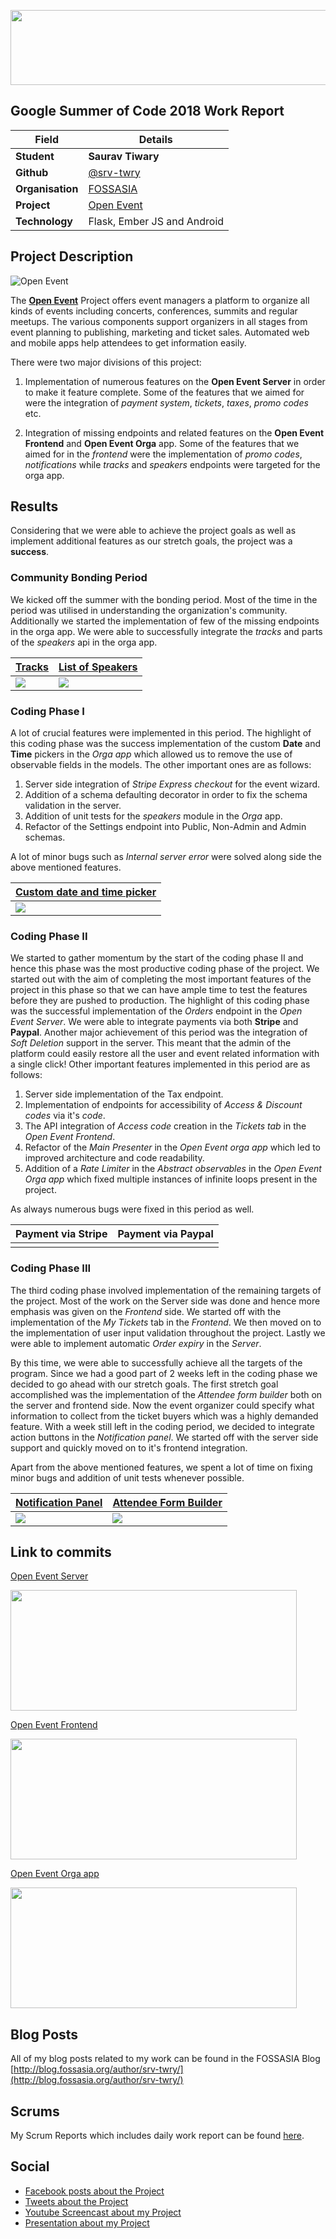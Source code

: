 
<p align="center">
  <img width="560" height="120" src="https://camo.githubusercontent.com/ed508e9c66d718f76333215a139af24f8bb8fa8d/68747470733a2f2f6d75736573636f72652e6f72672f73697465732f6d75736573636f72652e6f72672f66696c65732f4361707475726525323064253237652543432538316372616e253230323031362d30332d303125323030392e34382e31315f302e706e67">
</p>

## Google Summer of Code 2018 Work Report 

| Field | Details |
| --- | --- |
| **Student** | **Saurav Tiwary** |
| **Github** | [@srv-twry](http://github.com/srv-twry)  |
| **Organisation**  | [FOSSASIA](http://fossasia.org)  |
| **Project** | [Open Event](https://summerofcode.withgoogle.com/projects/#5905844613414912) |  
| **Technology** | Flask, Ember JS and Android |

## Project Description
![Open Event](https://camo.githubusercontent.com/6386234d12db1b6710ddaadc83cafd94b7a16299/68747470733a2f2f73746f726167652e676f6f676c65617069732e636f6d2f6576656e747961792e636f6d2f6173736574732f6272616e64696e672f626173655f6272616e64696e672e706e67)

The  **[Open Event](https://github.com/fossasia/open-event)**  Project offers event managers a platform to organize all kinds of events including concerts, conferences, summits and regular meetups. The various components support organizers in all stages from event planning to publishing, marketing and ticket sales. Automated web and mobile apps help attendees to get information easily.

There were two major divisions of this project:
1. Implementation of numerous features on the **Open Event Server** in order to make it feature complete. Some of the features that we aimed for were the integration of *payment system*, *tickets*, *taxes*, *promo codes* etc. 

2. Integration of missing endpoints and related features on the **Open Event Frontend** and **Open Event Orga** app. Some of the features that we aimed for in the *frontend* were the implementation of *promo codes*, *notifications* while *tracks* and *speakers* endpoints were targeted for the orga app.

## Results

Considering that we were able to achieve the project goals as well as implement additional features as our stretch goals, the project was a **success**.

### Community Bonding Period
We kicked off the summer with the bonding period. Most of the time in the period was utilised in understanding the organization's community. Additionally we started the implementation of few of the missing endpoints in the orga app. We were able to successfully integrate the *tracks* and parts of the *speakers* api in the orga app.

| [Tracks](https://github.com/fossasia/open-event-orga-app/issues/870) | [List of Speakers](https://github.com/fossasia/open-event-orga-app/pull/926) 
| --- | --- |
| <img src="https://i.imgur.com/HgVob1U.png"/> | <img src="https://user-images.githubusercontent.com/21277837/39904192-5513fb18-54f4-11e8-8606-0fe04ad742eb.png" /> 

### Coding Phase I

A lot of crucial features were implemented in this period. The highlight of this coding phase was the success implementation of the custom **Date** and **Time** pickers in the *Orga app* which allowed us to remove the use of observable fields in the models. The other important ones are as follows:
1. Server side integration of *Stripe Express checkout* for the event wizard.
2. Addition of a schema defaulting decorator in order to fix the schema validation in the server.
3. Addition of unit tests for the *speakers* module in the *Orga* app.
4. Refactor of the Settings endpoint into Public, Non-Admin and Admin schemas.

A lot of minor bugs such as *Internal server error* were solved along side the above mentioned features.

| [Custom date and time picker](https://github.com/fossasia/open-event-orga-app/pull/932) |  
| --- |
| <img src="https://i.imgur.com/cMGcCed.png"/> |

### Coding Phase II

We started to gather momentum by the start of the coding phase II and hence this phase was the most productive coding phase of the project. We started out with the aim of completing the most important features of the project in this phase so that we can have ample time to test the features before they are pushed to production. The highlight of this coding phase was the successful implementation of the *Orders* endpoint in the *Open Event Server*. We were able to integrate payments via both **Stripe** and **Paypal**. Another major achievement of this period was the integration of *Soft Deletion* support in the server. This meant that the admin of the platform could easily restore all the user and event related information with a single click!
Other important features implemented in this period are as follows:
1. Server side implementation of the Tax endpoint.
2. Implementation of endpoints for accessibility of *Access & Discount codes* via it's *code*.
3. The API integration of *Access code* creation in the *Tickets tab* in the *Open Event Frontend*.
4. Refactor of the *Main Presenter* in the *Open Event orga app* which led to improved architecture and code readability.
5. Addition of a *Rate Limiter* in the *Abstract observables* in the *Open Event Orga app* which fixed multiple instances of infinite loops present in the project.

As always numerous bugs were fixed in this period as well.

| Payment via Stripe | Payment via Paypal | 
| --- | --- |
| <img src=""/> | <img src="" />

### Coding Phase III
The third coding phase involved implementation of the remaining targets of the project. Most of the work on the Server side was done and hence more emphasis was given on the *Frontend* side. We started off with the implementation of the *My Tickets* tab in the *Frontend*. We then moved  on to the implementation of user input validation throughout the project. Lastly we were able to implement automatic *Order expiry* in the *Server*.

By this time, we were able to successfully achieve all the targets of the program. Since we had a good part of 2 weeks left in the coding phase we decided to go ahead with our stretch goals. The first stretch goal accomplished was the implementation of the *Attendee form builder* both on the server and frontend side. Now the event organizer could specify what information to collect from the ticket buyers which was a highly demanded feature. With a week still left in the coding period, we decided to integrate action buttons in the *Notification panel*. We started off with the server side support and quickly moved on to it's frontend integration.

Apart from the above mentioned features, we spent a lot of time on fixing minor bugs and addition of unit tests whenever possible.

| [Notification Panel](https://github.com/fossasia/open-event-frontend/issues/1112) | [Attendee Form Builder](https://github.com/fossasia/open-event-frontend/issues/1112) | 
| --- | --- |
| <img src="https://i.imgur.com/9Lmyk7N.png"/> | <img src="https://i.imgur.com/BMB3Epd.png" /> 

## Link to commits

[Open Event Server](https://github.com/fossasia/open-event-server/commits?author=srv-twry)

<p align="left">
  <img width="458" height="193" src="https://i.imgur.com/hxbObJZ.png">
</p>

[Open Event Frontend](https://github.com/fossasia/open-event-frontend/commits?author=srv-twry)

<p align="left">
  <img width="458" height="193" src="https://i.imgur.com/pMowm3Z.png">
</p>


[Open Event Orga app](https://github.com/fossasia/open-event-orga-app/commits?author=srv-twry)

<p align="left">
  <img width="458" height="193" src="https://i.imgur.com/UfR86Zx.png">
</p>


## Blog Posts

All of my blog posts related to my work can be found in the FOSSASIA Blog [http://blog.fossasia.org/author/srv-twry/](http://blog.fossasia.org/author/srv-twry/)

## Scrums

My Scrum Reports which includes daily work report can be found [here](https://groups.google.com/forum/#!searchin/open-event/Saurav$20Tiwary%7Csort:relevance).

## Social
* [Facebook posts about the Project](https://www.facebook.com/search/str/fossasia/keywords_blended_posts?filters_rp_author=%7B%22name%22%3A%22author_me%22%2C%22args%22%3A%22%22%7D)
* [Tweets about the Project](https://twitter.com/search?l=en&q=from%3Asrv_twry%20%40fossasia&src=typd&lang=en-gb) 
* [Youtube Screencast about my Project]()
* [Presentation about my Project]()
